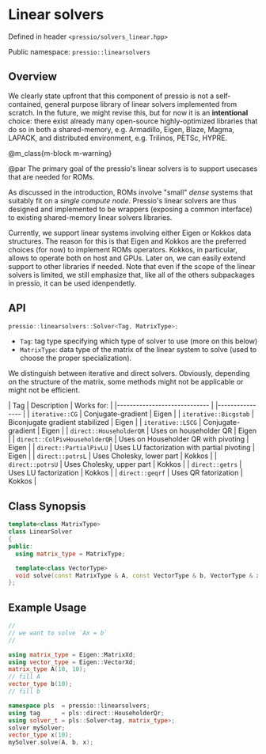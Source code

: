 
# Linear solvers

Defined in header `<pressio/solvers_linear.hpp>`

Public namespace: `pressio::linearsolvers`


## Overview

We clearly state upfront that this component of pressio
is not a self-contained, general purpose library of linear solvers
implemented from scratch.
In the future, we might revise this, but for now it is
an **intentional** choice: there exist already many
open-source highly-optimized libraries that do so in both
a shared-memory, e.g. Armadillo, Eigen, Blaze, Magma, LAPACK,
and distributed environment, e.g. Trilinos, PETSc, HYPRE.

@m_class{m-block m-warning}

@par
The primary goal of the pressio's linear solvers is to support usecases that are needed for ROMs.

As discussed in the introduction, ROMs involve "small"
*dense* systems that suitably fit on a *single compute node*.
Pressio's linear solvers are thus designed and implemented to be
wrappers (exposing a common interface) to existing shared-memory
linear solvers libraries.

Currently, we support linear systems involving either
Eigen or Kokkos data structures. The reason for this is that Eigen
and Kokkos are the preferred choices (for now)
to implement ROMs operators. Kokkos, in particular, allows
to operate both on host and GPUs.
Later on, we can easily extend support to other libraries if needed.
Note that even if the scope of the linear solvers is limited,
we still emphasize that, like all of the others subpackages in pressio,
it can be used idenpendetly.


## API
```cpp
pressio::linearsolvers::Solver<Tag, MatrixType>;
```

- `Tag`: tag type specifying which type of solver to use (more on this below)
- `MatrixType`: data type of the matrix of the linear system to solve
(used to choose the proper specialization).

We distinguish between iterative and direct solvers.
Obviously, depending on the structure of the matrix, some methods
might not be applicable or might not be efficient.

| Tag                         	                | Description   | Works for: 	|
|-----------------------------					|               |----------------	|
| `iterative::CG`               	|   Conjugate-gradient  | Eigen     	|
| `iterative::Bicgstab`         	|   Biconjugate gradient stabilized | Eigen     	|
| `iterative::LSCG`             	|   Conjugate-gradient  | Eigen     	|
| `direct::HouseholderQR`       	|   Uses on householder QR | Eigen     	|
| `direct::ColPivHouseholderQR` 	|   Uses on Householder QR with pivoting | Eigen     	|
| `direct::PartialPivLU`        	|   Uses LU factorization with partial pivoting | Eigen |
| `direct::potrsL`      |   Uses Cholesky, lower part	| Kokkos    |
| `direct::potrsU`      |   Uses Cholesky, upper part | Kokkos     	|
| `direct::getrs`       |   Uses LU factorization   | Kokkos     	|
| `direct::geqrf`       |   Uses QR fatorization  | Kokkos     	|


## Class Synopsis
```cpp
template<class MatrixType>
class LinearSolver
{
public:
  using matrix_type	= MatrixType;

  template<class VectorType>
  void solve(const MatrixType & A, const VectorType & b, VectorType & x);
};
```

## Example Usage

```cpp
//
// we want to solve `Ax = b`
//

using matrix_type = Eigen::MatrixXd;
using vector_type = Eigen::VectorXd;
matrix_type A(10, 10);
// fill A
vector_type b(10);
// fill b

namespace pls  = pressio::linearsolvers;
using tag	   = pls::direct::HouseholderQr;
using solver_t = pls::Solver<tag, matrix_type>;
solver mySolver;
vector_type x(10);
mySolver.solve(A, b, x);
```
